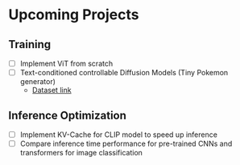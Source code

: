 # Upcoming Projects

## Training
- [ ] Implement ViT from scratch
- [ ] Text-conditioned controllable Diffusion Models (Tiny Pokemon generator)
  - [Dataset link](https://www.kaggle.com/datasets/kvpratama/pokemon-images-dataset)

## Inference Optimization
- [ ] Implement KV-Cache for CLIP model to speed up inference
- [ ] Compare inference time performance for pre-trained CNNs and transformers for image classification

